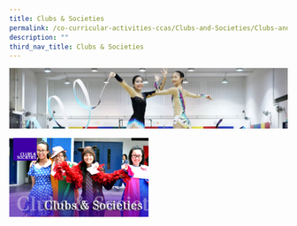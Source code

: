 ```yaml
---
title: Clubs & Societies
permalink: /co-curricular-activities-ccas/Clubs-and-Societies/Clubs-and-Societies/
description: ""
third_nav_title: Clubs & Societies
---
```

![](/images/CCA.png)


<img src="/images/CS_Header.jpg" style="width:50%">